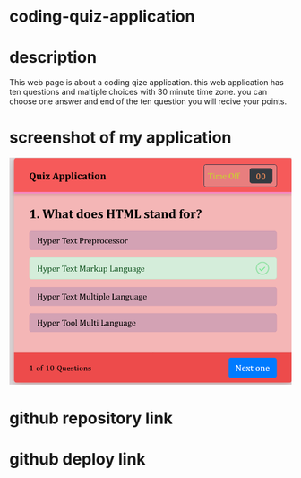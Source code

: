 # coding-quiz-application


# description

This web page is about a coding qize application. this web application has ten questions and maltiple choices with 30 minute time zone. you can choose one answer and end of the ten question you will recive your points.




# screenshot of my application


![quiz!](images/pic123.png)




# github repository link





# github deploy link